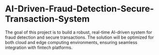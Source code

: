 # AI-Driven-Fraud-Detection-Secure-Transaction-System
The goal of this project is to build a robust, real-time AI-driven system for fraud detection and secure transactions. The solution will be optimized for both cloud and edge computing environments, ensuring seamless integration with fintech platforms.
